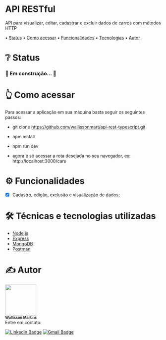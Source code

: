 <h1 align="left">API RESTful</h1>
<p align="left">API para visualizar, editar, cadastrar e excluir dados de carros com métodos HTTP</p>

<p align="left"> •
 <a href="#status">Status</a> •
 <a href="#acessar">Como acessar</a> • 
 <a href="#funcionalidades">Funcionalidades</a> • 
 <a href="#tecnologias">Tecnologias</a> • 
 <a href="#autor">Autor</a>
</p>

<h1 align="left" id="status">❔ Status</h1>

<h3 align="left"> 
  🚧 Em construção... 🚧
</h3>

<h1 align="left" id="acessar">👆 Como acessar</h1>
Para acessar a aplicação em sua máquina basta seguir os seguintes passos:

- git clone https://github.com/wallissonmart/api-rest-typescript.git

- npm install

- npm run dev

- agora é só acessar a rota desejada no seu navegador, ex: http://localhost:3000/cars

<h1 align="left" id="funcionalidades">⚙️ Funcionalidades</h1>

- [x] Cadastro, edição, exclusão e visualização de dados;

<h1 align="left" id="tecnologias">🛠️ Técnicas e tecnologias utilizadas</h1>

- [Node.js](https://nodejs.org/en/docs/)
- [Express](https://expressjs.com/pt-br/starter/hello-world.html)
- [MongoDB](https://www.mongodb.com/docs/)
- [Postman](https://www.postman.com/)

<h1 align="left" id="autor">✍️ Autor</h1>
<a href="https://github.com/wallissonmart">
 <img src="https://avatars.githubusercontent.com/u/93344198?s=400&u=efc1c28e0cfb7b7e29bdf3ac50a79d0ddcf8b467&v=4" width="100px;" alt=""/>
 <br/>
 <sub><b>Wallisson Martins</b></sub></a>
<br/>
Entre em contato:

[![Linkedin Badge](https://img.shields.io/badge/-Wallisson-blue?style=flat-square&logo=Linkedin&logoColor=white&link=https://www.linkedin.com/in/wallisson-martins-/)](https://www.linkedin.com/in/wallisson-martins-/) 
[![Gmail Badge](https://img.shields.io/badge/-wallissonmartins37@gmail.com-c14438?style=flat-square&logo=Gmail&logoColor=white&link=mailto:wallissonmartins37@gmail.com)](mailto:wallissonmartins37@gmail.com)

